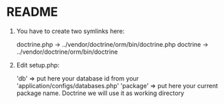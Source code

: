 README
======

1. You have to create two symlinks here:

    doctrine.php -> ../vendor/doctrine/orm/bin/doctrine.php
    doctrine -> ../vendor/doctrine/orm/bin/doctrine

2. Edit setup.php:

    'db'        => put here your database id from your 'application/configs/databases.php'
    'package'   => put here your current package name. Doctrine we will use it as working directory